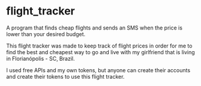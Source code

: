 # flight_tracker
A program that finds cheap flights and sends an SMS when the price is lower than your desired budget.

This flight tracker was made to keep track of flight prices in order for me to find the best and cheapest way to go and
live with my girlfriend that is living in Florianópolis - SC, Brazil.

I used free APIs and my own tokens, but anyone can create their accounts and create their tokens to use this flight
tracker.